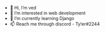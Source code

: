 - 👋 Hi, I’m ved
- 👀 I’m interested in web development
- 🌱 I’m currently learning Django
- 📫 Reach me through discord - Ty!er#2244

<!---
alphaprophecies/alphaprophecies is a ✨ special ✨ repository because its `README.md` (this file) appears on your GitHub profile.
You can click the Preview link to take a look at your changes.
--->
